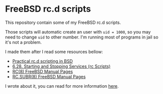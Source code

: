 # FreeBSD rc.d scripts

This repository contain some of my FreeBSD rc.d scripts.

Those scripts will automatic create an user with `uid = 1000`, so you may need to change `uid` to other number. I'm running most of programs in jail so it's not a problem.

I made them after I read some resources bellow:

- [Practical rc.d scripting in BSD](https://docs.freebsd.org/en/articles/rc-scripting)
- [6.28. Starting and Stopping Services (rc Scripts)](https://people.freebsd.org/~olivierd/porters-handbook/rc-scripts.html)
- [RC(8) FreeBSD Manual Pages](https://man.freebsd.org/cgi/man.cgi?rc.d(8))
- [RC.SUBR(8) FreeBSD Manual Pages](https://man.freebsd.org/cgi/man.cgi?rc.subr(8))

I wrote about it, you can read for more information [here](https://pico.io.vn/2024/03/11/write-a-rc-d-script-in-freebsd-for-a-go-program).